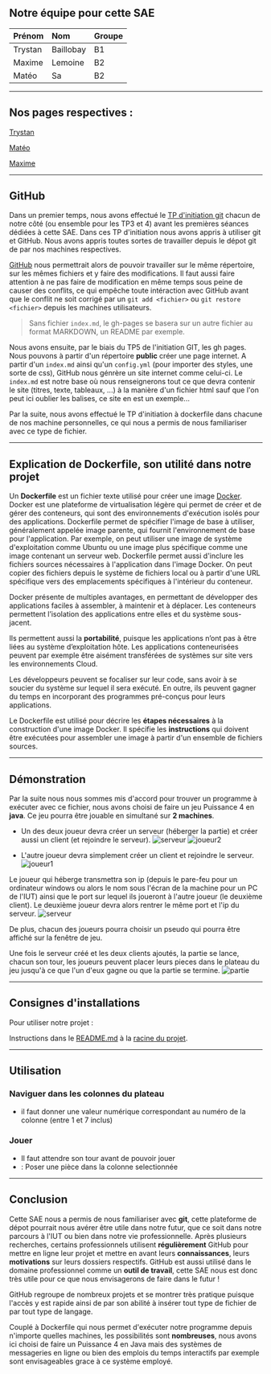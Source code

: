 ## Notre équipe pour cette SAE

| Prénom       | Nom               | Groupe |
|:-------------|:------------------|:-------|
| Trystan      | Baillobay         | B1     |
| Maxime       | Lemoine           | B2     |
| Matéo        | Sa                | B2     |

* * *

## Nos pages respectives :

[Trystan](https://github.com/ydroo)

[Matéo](https://github.com/MatKim76)

[Maxime](https://github.com/Maximeuuu)

* * *

## GitHub

Dans un premier temps, nous avons effectué le [TP d'initiation git](https://abderzah.github.io/Introduction-GIT) chacun de notre côté (ou ensemble pour les TP3 et 4) avant les premières séances dédiées 
à cette SAE. Dans ces TP d'initiation nous avons appris à utiliser git et GitHub. Nous avons appris toutes sortes de travailler depuis le dépot git de par
nos machines respectives.

[GitHub](https://github.com/) nous permettrait alors de pouvoir travailler sur le même répertoire, sur les mêmes fichiers et y faire des modifications. Il faut aussi faire 
attention à ne pas faire de modification en même temps sous peine de causer des conflits, ce qui empêche toute intéraction avec GitHub avant que le conflit 
ne soit corrigé par un ``git add <fichier>`` ou ``git restore <fichier>`` depuis les machines utilisateurs.

> Sans fichier ``index.md``, le gh-pages se basera sur un autre fichier au format MARKDOWN, un README par exemple.

Nous avons ensuite, par le biais du TP5 de l'initiation GIT, les gh pages. Nous pouvons à partir d'un répertoire **public** créer une page internet. A 
partir d'un ``index.md`` ainsi qu'un ``config.yml`` (pour importer des styles, une sorte de css), GitHub nous génrère un site internet comme celui-ci.
Le ``index.md`` est notre base où nous renseignerons tout ce que devra contenir le site (titres, texte, tableaux, ...) à la manière d'un fichier html sauf 
que l'on peut ici oublier les balises, ce site en est un exemple...

Par la suite, nous avons effectué le TP d'initiation à dockerfile dans chacune de nos machine personnelles, ce qui 
nous a permis de nous familiariser avec ce type de fichier. 

* * *

## Explication de Dockerfile, son utilité dans notre projet

Un **Dockerfile** est un fichier texte utilisé pour créer une image [Docker](https://www.docker.com/). Docker est une plateforme de virtualisation légère qui permet de créer et de gérer des conteneurs,
qui sont des environnements d'exécution isolés pour des applications. Dockerfile permet de spécifier l'image de base à utiliser, généralement appelée image parente,
qui fournit l'environnement de base pour l'application. Par exemple, on peut utiliser une image de système d'exploitation comme Ubuntu ou une image plus spécifique
comme une image contenant un serveur web. Dockerfile permet aussi d'inclure les fichiers sources nécessaires à l'application dans l'image Docker.
On peut copier des fichiers depuis le système de fichiers local ou à partir d'une URL spécifique vers des emplacements spécifiques à l'intérieur du conteneur.

Docker présente de multiples avantages, en permettant de développer des applications faciles à assembler, à maintenir et à déplacer. Les conteneurs 
permettent l’isolation des applications entre elles et du système sous-jacent.

Ils permettent aussi la **portabilité**, puisque les applications n’ont pas à être liées au système d’exploitation hôte. Les applications conteneurisées 
peuvent par exemple être aisément transférées de systèmes sur site vers les environnements Cloud.

Les développeurs peuvent se focaliser sur leur code, sans avoir à se soucier du système sur lequel il sera exécuté. En outre, ils peuvent gagner du temps 
en incorporant des programmes pré-conçus pour leurs applications.

Le Dockerfile est utilisé pour décrire les **étapes nécessaires** à la construction d'une image Docker. Il spécifie les **instructions** qui doivent être exécutées pour assembler
une image à partir d'un ensemble de fichiers sources.

* * *

## Démonstration

Par la suite nous nous sommes mis d'accord pour trouver un programme à exécuter avec ce fichier, nous avons choisi de faire un jeu Puissance 4 en **java**. Ce jeu pourra être jouable en simultané sur **2 machines**.
- Un des deux joueur devra créer un serveur (héberger la partie) et créer aussi un client (et rejoindre le serveur). 
![serveur](https://github.com/MatKim76/docker-sae203/blob/gh-pages/images/interface_serveur.png)
![joueur2](https://github.com/MatKim76/docker-sae203/blob/gh-pages/images/interface_joueur2.png)

- L'autre joueur devra simplement créer un client et rejoindre le serveur.
![joueur1](https://github.com/MatKim76/docker-sae203/blob/gh-pages/images/interface_joueur1.png)

Le joueur qui héberge transmettra son ip (depuis le pare-feu pour un ordinateur windows ou alors le 
nom sous l'écran de la machine pour un PC de l'IUT) ainsi que le port sur lequel ils joueront à l'autre joueur (le deuxième client).
Le deuxième joueur devra alors rentrer le même port et l'ip du serveur. 
![serveur](https://github.com/MatKim76/docker-sae203/blob/gh-pages/images/ip_serveur.png)

De plus, chacun des joueurs pourra choisir un pseudo qui pourra être affiché sur la fenêtre de jeu.

Une fois le serveur créé et les deux clients ajoutés, la partie se lance, chacun son tour, les joueurs peuvent placer leurs pieces dans le plateau du jeu jusqu'à ce que l'un d'eux gagne ou que la partie se termine.
![partie](https://github.com/MatKim76/docker-sae203/blob/gh-pages/images/partie_2joueurs.png)

* * *

## Consignes d'installations

Pour utiliser notre projet :

Instructions dans le [README.md](https://github.com/MatKim76/docker-sae203/blob/main/README.md) à la [racine du projet](https://github.com/MatKim76/docker-sae203).

* * *

## Utilisation

### Naviguer dans les colonnes du plateau
- il faut donner une valeur numérique correspondant au numéro de la colonne (entre 1 et 7 inclus)

### Jouer
- Il faut attendre son tour avant de pouvoir jouer
- <Entrer>    : Poser une pièce dans la colonne selectionnée

* * *

## Conclusion

Cette SAE nous a permis de nous familiariser avec **git**, cette plateforme de dépot pourrait nous avérer être utile dans notre 
futur, que ce soit dans notre parcours à l'IUT ou bien dans notre vie professionnelle. Après plusieurs recherches, certains professionnels utilisent **régulièrement**
GitHub pour mettre en ligne leur projet et mettre en avant leurs **connaissances**, leurs **motivations** sur leurs dossiers respectifs. GitHub est aussi utilisé dans le domaine
professionnel comme un **outil de travail**, cette SAE nous est donc très utile pour ce que nous envisagerons de faire dans le futur !

GitHub regroupe de nombreux projets et se montrer très pratique puisque l'accès y est rapide ainsi de par son abilité à insérer tout type de fichier de par tout type de langage.

Couplé à Dockerfile qui nous permet d'exécuter notre programme depuis n'importe quelles machines, les possibilités sont 
**nombreuses**, nous avons ici choisi de faire un Puissance 4 en Java mais des systèmes de messageries en ligne ou bien des emplois du temps interactifs par exemple
sont envisageables grace à ce système employé.
